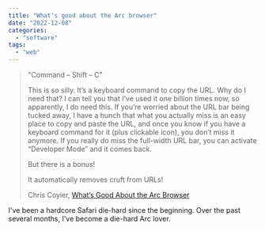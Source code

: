 ```yaml
---
title: "What's good about the Arc browser"
date: "2022-12-08"
categories: 
  - "software"
tags: 
  - "web"
---
```


> "Command – Shift – C"
> 
> This is so silly. It’s a keyboard command to copy the URL. Why do I need that? I can tell you that I’ve used it one billion times now, so apparently, I do need this. If you’re worried about the URL bar being tucked away, I have a hunch that what you actually miss is an easy place to copy and paste the URL, and once you know if you have a keyboard command for it (plus clickable icon), you don’t miss it anymore. If you really do miss the full-width URL bar, you can activate “Developer Mode” and it comes back.
> 
> But there is a bonus!
> 
> It automatically removes cruft from URLs!
> 
> Chris Coyier, [What’s Good About the Arc Browser](https://chriscoyier.net/2022/12/08/whats-good-about-the-arc-browser/)

I've been a hardcore Safari die-hard since the beginning. Over the past several months, I've become a die-hard Arc lover.
